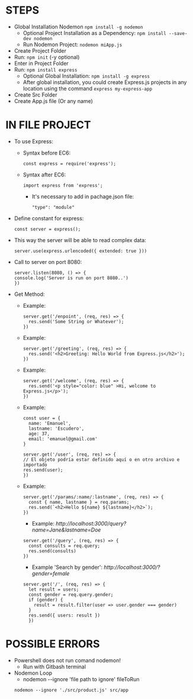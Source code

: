 # STEPS

* Global Installation Nodemon `npm install -g nodemon`
    - Optional Project Installation as a Dependency: `npm install --save-dev nodemon`
    - Run Nodemon Project: `nodemon miApp.js`
* Create Project Folder
* Run: `npm init` (-y optional)
* Enter in Project Folder
* Run: `npm install express`
    - Optional Global Installation: `npm install -g express`
    - After global installation, you could create Express.js projects in any location using the command `express my-express-app`
* Create Src Folder
* Create App.js file (Or any name)



# IN FILE PROJECT

* To use Express:
    - Syntax before EC6: 
      ```
      const express = require('express');
      ```
    - Syntax after EC6: 
      ```
      import express from 'express';
      ```
      - It's necessary to add in pachage.json file: 
        ```
        "type": "module"
        ``` 
  
* Define constant for express: 
  ```
  const server = express();
  ```

* This way the server will be able to read complex data:
  ```
  server.use(express.urlencoded({ extended: true }))
  ```

* Call to server on port 8080:
  ```
  server.listen(8080, () => {
  console.log('Server is run on port 8080..')
  })
  ```  


* Get Method:
    - Example: 
      ```
      server.get('/enpoint', (req, res) => {
        res.send('Some String or Whatever');
      })
      ```
    
    - Example: 
      ```
      server.get('/greeting', (req, res) => {
        res.send('<h2>Greeting: Hello World from Express.js</h2>');
      })
      ```

    - Example: 
      ```
      server.get('/welcome', (req, res) => {
        res.send('<p style="color: blue" >Hi, welcome to Express.js</p>');
      })
      ```

    - Example:
      ```
      const user = {
        name: 'Emanuel',
        lastname: 'Escudero',
        age: 37,
        email: 'emanuel@gmail.com'
      }

      server.get('/user', (req, res) => {
      // El objeto podría estar definido aquí o en otro archivo e importado
      res.send(user);
      })
      ```

    - Example: 
      ```
      server.get('/params/:name/:lastname', (req, res) => {
        const { name, lastname } = req.params;
        res.send(`<h2>Hello ${name} ${lastname}</h2>`);
      })
      ```

      - Example: _http://localhost:3000/query?name=Jane&lastname=Doe_
      ```
      server.get('/query', (req, res) => {
        const consults = req.query;
        res.send(consults)
      })
      ```

      - Example 'Search by gender': _http://localhost:3000/?gender=female_
      ```
      server.get('/', (req, res) => {
        let result = users;
        const gender = req.query.gender;
        if (gender) {
          result = result.filter(user => user.gender === gender)
        }
        res.send({ users: result })
        })
      ```





# POSSIBLE ERRORS
* Powershell does not run comand nodemon!
    - Run with Gitbash terminal
* Nodemon Loop
    - nodemon --ignore 'file path to ignore' fileToRun
    ```
    nodemon --ignore './src/product.js' src/app
    ```
